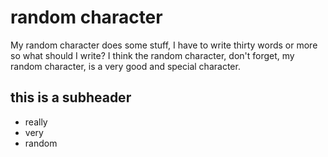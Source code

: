 # random character
My random character does some stuff, I have to write 
thirty words or more so what should I write? I think 
the random character, don't forget, my random character, 
is a very good and special character.
## this is a subheader
* really
* very
* random
